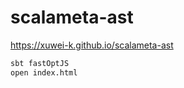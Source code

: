 # scalameta-ast

<https://xuwei-k.github.io/scalameta-ast>

```sh
sbt fastOptJS
open index.html
```
